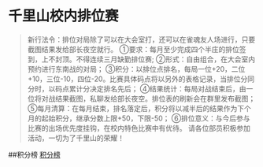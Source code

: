 # 千里山校内排位赛

>新行法令：排位对局除了可以在大会室打，还可以在雀魂友人场进行，只要截图结果发给部长夜空就行。
①要求：每月至少完成四个半庄的排位签到，上不封顶。不得连续三月缺勤排位赛;
②形式：自由组合，在大会室内预约进行东南战的对局；
③积分：以排位点排名，每局一位+20，二位+10，三位-10，四位-20。比赛具体码点将以另外的表格记录，当排位分同分时，以码点累计分决定排名先后；
④结果统计：每局对战结束后，由一位将对战结果截图，私聊发给部长夜空。排位表的刷新会在群里发布截图；
⑤每月清算：在每月结束，排名落定后，积分将以减半后的结果作为下个月的起始积分，继承分数上限+50，下限-50；
⑥排位意义：与今后参与比赛的出场优先度挂钩，在校内特色比赛中有优待。
请各位部员积极参加活动，一切为了千里山的荣耀！


##积分榜
[积分榜](pt.md)
